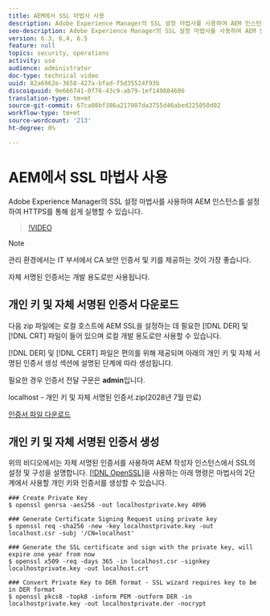 ```yaml
---
title: AEM에서 SSL 마법사 사용
description: Adobe Experience Manager의 SSL 설정 마법사를 사용하여 AEM 인스턴스를 설정하여 HTTPS를 통해 쉽게 실행할 수 있습니다.
seo-description: Adobe Experience Manager의 SSL 설정 마법사를 사용하여 AEM 인스턴스를 설정하여 HTTPS를 통해 쉽게 실행할 수 있습니다.
version: 6.3, 6,4, 6.5
feature: null
topics: security, operations
activity: use
audience: administrator
doc-type: technical video
uuid: 82a6962e-3658-427a-bfad-f5d35524f93b
discoiquuid: 9e666741-0f76-43c9-ab79-1ef149884686
translation-type: tm+mt
source-git-commit: 67ca08bf386a217807da3755d46abed225050d02
workflow-type: tm+mt
source-wordcount: '213'
ht-degree: 0%

---
```



# AEM에서 SSL 마법사 사용

Adobe Experience Manager의 SSL 설정 마법사를 사용하여 AEM 인스턴스를 설정하여 HTTPS를 통해 쉽게 실행할 수 있습니다.

>[!VIDEO](https://video.tv.adobe.com/v/17993/?quality=12&learn=on)

>[!NOTE]
>
>관리 환경에서는 IT 부서에서 CA 보안 인증서 및 키를 제공하는 것이 가장 좋습니다.
>
>자체 서명된 인증서는 개발 용도로만 사용됩니다.

## 개인 키 및 자체 서명된 인증서 다운로드

다음 zip 파일에는 로컬 호스트에 AEM SSL을 설정하는 데 필요한 [!DNL DER] 및 [!DNL CRT] 파일이 들어 있으며 로컬 개발 용도로만 사용할 수 있습니다.

[!DNL DER] 및 [!DNL CERT] 파일은 편의를 위해 제공되며 아래의 개인 키 및 자체 서명된 인증서 생성 섹션에 설명된 단계에 따라 생성됩니다.

필요한 경우 인증서 전달 구문은 **admin**&#x200B;입니다.

localhost - 개인 키 및 자체 서명된 인증서.zip(2028년 7월 만료)

[인증서 파일 다운로드](assets/use-the-ssl-wizard/certificate.zip)

## 개인 키 및 자체 서명된 인증서 생성

위의 비디오에서는 자체 서명된 인증서를 사용하여 AEM 작성자 인스턴스에서 SSL의 설정 및 구성을 설명합니다. [[!DNL OpenSSL]](https://www.openssl.org/)을 사용하는 아래 명령은 마법사의 2단계에서 사용할 개인 키와 인증서를 생성할 수 있습니다.

```shell
### Create Private Key
$ openssl genrsa -aes256 -out localhostprivate.key 4096

### Generate Certificate Signing Request using private key
$ openssl req -sha256 -new -key localhostprivate.key -out localhost.csr -subj '/CN=localhost'

### Generate the SSL certificate and sign with the private key, will expire one year from now
$ openssl x509 -req -days 365 -in localhost.csr -signkey localhostprivate.key -out localhost.crt

### Convert Private Key to DER format - SSL wizard requires key to be in DER format
$ openssl pkcs8 -topk8 -inform PEM -outform DER -in localhostprivate.key -out localhostprivate.der -nocrypt
```
